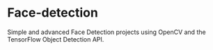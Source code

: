 # Face-detection
Simple and advanced Face Detection projects using OpenCV and the TensorFlow Object Detection API.
